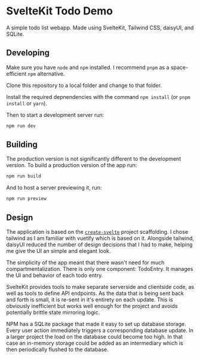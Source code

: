 # SvelteKit Todo Demo

A simple todo list webapp. Made using SvelteKit, Tailwind CSS, daisyUI, and SQLite.

## Developing

Make sure you have `node` and `npm` installed. I recommend `pnpm` as a space-efficient `npm` alternative.

Clone this repository to a local folder and change to that folder.

Install the required depnendencies with the command `npm install` (or `pnpm install` or `yarn`).

Then to start a development server run:

```bash
npm run dev
```

## Building

The production version is not significantly different to the development version.
To build a production version of the app run:

```bash
npm run build
```

And to host a server previewing it, run:

```bash
npm run preview
```

## Design

The application is based on the [`create-svelte`](https://www.npmjs.com/package/create-svelte) project scaffolding.
I chose tailwind as I am familiar with vuetify which is based on it.
Alongside tailwind, daisyUI reduced the number of design decisions that I had to make, helping me give the UI an simple and elegant look.

The simplicity of the app meant that there wasn't need for much compartmentalization.
There is only one component: TodoEntry. It manages the UI and behavior of each todo entry.

SvelteKit provides tools to make separate serverside and clientside code, as well as tools to define API endpoints.
As the data that is being sent back and forth is small, it is re-sent in it's entirety on each update.
This is obviously inefficient but works well enough for the project and avoids potentially brittle state mirroring logic.

NPM has a SQLite package that made it easy to set up database storage.
Every user action immediately triggers a corresponding database update.
In a larger project the load on the database could become too high.
In that case an in-memory storage could be added as an intermediary which is then periodically flushed to the database.
